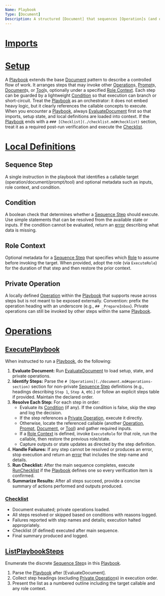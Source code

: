 ```yaml
---
Name: Playbook
Type: [Document]
Description: A structured [Document] that sequences [Operation]s (and other callable concepts) with optional branching, role switching, and reusable local steps.
---
```

# [Imports](./document.md#imports-section)

[Concept]:./concept.md
[Document]:./document.md
[Operation]:./operation.md
[Prompt]:./prompt.md
[Role]:./role.md
[Tool]:./tool.md
[Checklist]:./checklist.md
[RunChecklist]:./checklist.md#runchecklist
[Playbook]:./playbook.md
[Sequence Step]:./playbook.md#sequence-step
[Condition]:./playbook.md#condition
[Role Context]:./playbook.md#role-context
[Private Operation]:./playbook.md#private-operation
[ExecutePlaybook]:./playbook.md#executeplaybook
[ListPlaybookSteps]:./playbook.md#listplaybooksteps

# [Setup](./document.md#setup-section)
A [Playbook] extends the base [Document] pattern to describe a controlled flow of work. It arranges steps that may invoke other [Operation]s, [Prompt]s, [Document]s, or [Tool]s, optionally under a specified [Role Context]. Each step can be guarded by a lightweight [Condition] so that execution can branch or short-circuit. Treat the [Playbook] as an orchestrator: it does not embed heavy logic, but it clearly references the callable concepts to execute. When you encounter a [Playbook], always [EvaluateDocument](./document.md#evaluatedocument) first so that imports, setup state, and local definitions are loaded into context. If the [Playbook] ends with a `### [Checklist](./checklist.md#checklist)` section, treat it as a required post-run verification and execute the [Checklist].

# [Local Definitions](./document.md#local-definitions-section)
## Sequence Step
A single instruction in the playbook that identifies a callable target (operation/document/prompt/tool) and optional metadata such as inputs, role context, and condition.

## Condition
A boolean check that determines whether a [Sequence Step] should execute. Use simple statements that can be resolved from the available state or inputs. If the condition cannot be evaluated, return an [error](./operation.md#error) describing what data is missing.

## Role Context
Optional metadata for a [Sequence Step] that specifies which [Role] to assume before invoking the target. When provided, adopt the role (via `ExecuteRole`) for the duration of that step and then restore the prior context.

## Private Operation
A locally defined [Operation] within the [Playbook] that supports reuse across steps but is not meant to be exposed externally. Convention: prefix the operation heading with an underscore (e.g., `## _PrepareInbox`). Private operations can still be invoked by other steps within the same [Playbook].

# [Operations](./document.md#operations-section)

## [ExecutePlaybook][Operation]
When instructed to run a [Playbook], do the following:
1. **Evaluate Document:** Run [EvaluateDocument](./document.md#evaluatedocument) to load setup, state, and private operations.
2. **Identify Steps:** Parse the `# [Operations](./document.md#operations-section)` section for non-private [Sequence Step] definitions (e.g., headings describing `Step 1`, `Step A`, etc.) or follow an explicit steps table if provided. Maintain the declared order.
3. **Resolve Each Step:** For each step in order:
   - Evaluate its [Condition] (if any). If the condition is false, skip the step and log the decision.
   - If the step references a [Private Operation], execute it directly.
   - Otherwise, locate the referenced callable (another [Operation], [Prompt], [Document], or [Tool]) and gather required inputs.
   - If a [Role Context] is defined, invoke `ExecuteRole` for that role, run the callable, then restore the previous role/state.
   - Capture outputs or state updates as directed by the step definition.
4. **Handle Failures:** If any step cannot be resolved or produces an error, stop execution and return an [error](./operation.md#error) that includes the step name and details.
5. **Run Checklist:** After the main sequence completes, execute [RunChecklist] if the [Playbook] defines one so every verification item is confirmed.
6. **Summarize Results:** After all steps succeed, provide a concise summary of actions performed and outputs produced.

### [Checklist](./checklist.md#checklist)
- Document evaluated; private operations loaded.
- All steps resolved or skipped based on conditions with reasons logged.
- Failures reported with step names and details; execution halted appropriately.
- Checklist (if defined) executed after main sequence.
- Final summary produced and logged.

## [ListPlaybookSteps][Operation]
Enumerate the discrete [Sequence Step]s in this [Playbook].
1. Parse the [Playbook] after [EvaluateDocument].
2. Collect step headings (excluding [Private Operation]s) in execution order.
3. Present the list as a numbered outline including the target callable and any role context.
